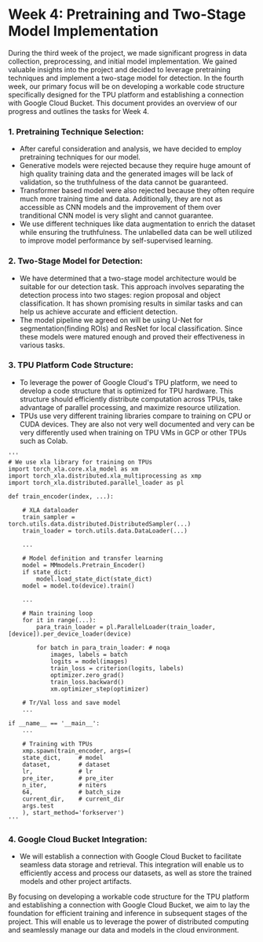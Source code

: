# Week 4: Pretraining and Two-Stage Model Implementation

During the third week of the project, we made significant progress in data collection, preprocessing, and initial model implementation. We gained valuable insights into the project and decided to leverage pretraining techniques and implement a two-stage model for detection. In the fourth week, our primary focus will be on developing a workable code structure specifically designed for the TPU platform and establishing a connection with Google Cloud Bucket. This document provides an overview of our progress and outlines the tasks for Week 4.

### 1. Pretraining Technique Selection:
   - After careful consideration and analysis, we have decided to employ pretraining techniques for our model.
   - Generative models were rejected because they require huge amount of high quality training data and the generated images will be lack of validation, so the truthfulness of the data cannot be guaranteed.
   - Transformer based model were also rejected because they often require much more training time and data. Additionally, they are not as accessible as CNN models and the improvement of them over tranditional CNN model is very slight and cannot guarantee.
   - We use different techniques like data augmentation to enrich the dataset while ensuring the truthfulness. The unlabelled data can be well utilized to improve model performance by self-supervised learning.

### 2. Two-Stage Model for Detection:
   - We have determined that a two-stage model architecture would be suitable for our detection task. This approach involves separating the detection process into two stages: region proposal and object classification. It has shown promising results in similar tasks and can help us achieve accurate and efficient detection.
   - The model pipeline we agreed on will be using U-Net for segmentation(finding ROIs) and ResNet for local classification. Since these models were matured enough and proved their effectiveness in various tasks.

### 3. TPU Platform Code Structure:
   - To leverage the power of Google Cloud's TPU platform, we need to develop a code structure that is optimized for TPU hardware. This structure should efficiently distribute computation across TPUs, take advantage of parallel processing, and maximize resource utilization.
   - TPUs use very different training libraries compare to training on CPU or CUDA devices. They are also not very well documented and very can be very differently used when training on TPU VMs in GCP or other TPUs such as Colab.

    '''
    # We use xla library for training on TPUs
    import torch_xla.core.xla_model as xm
    import torch_xla.distributed.xla_multiprocessing as xmp
    import torch_xla.distributed.parallel_loader as pl

    def train_encoder(index, ...):

        # XLA dataloader
        train_sampler = torch.utils.data.distributed.DistributedSampler(...)
        train_loader = torch.utils.data.DataLoader(...)

        ...

        # Model definition and transfer learning
        model = MMmodels.Pretrain_Encoder()
        if state_dict:
            model.load_state_dict(state_dict)
        model = model.to(device).train()

        ...

        # Main training loop
        for it in range(...):
            para_train_loader = pl.ParallelLoader(train_loader, [device]).per_device_loader(device)

            for batch in para_train_loader: # noqa
                images, labels = batch
                logits = model(images)
                train_loss = criterion(logits, labels)
                optimizer.zero_grad()
                train_loss.backward()
                xm.optimizer_step(optimizer)

        # Tr/Val loss and save model
        ...

    if __name__ == '__main__':
        ...

        # Training with TPUs
        xmp.spawn(train_encoder, args=(
        state_dict,     # model
        dataset,        # dataset
        lr,             # lr
        pre_iter,       # pre_iter
        n_iter,         # niters
        64,             # batch_size
        current_dir,    # current_dir
        args.test
        ), start_method='forkserver')
    '''

### 4. Google Cloud Bucket Integration:
   - We will establish a connection with Google Cloud Bucket to facilitate seamless data storage and retrieval. This integration will enable us to efficiently access and process our datasets, as well as store the trained models and other project artifacts.


By focusing on developing a workable code structure for the TPU platform and establishing a connection with Google Cloud Bucket, we aim to lay the foundation for efficient training and inference in subsequent stages of the project. This will enable us to leverage the power of distributed computing and seamlessly manage our data and models in the cloud environment.